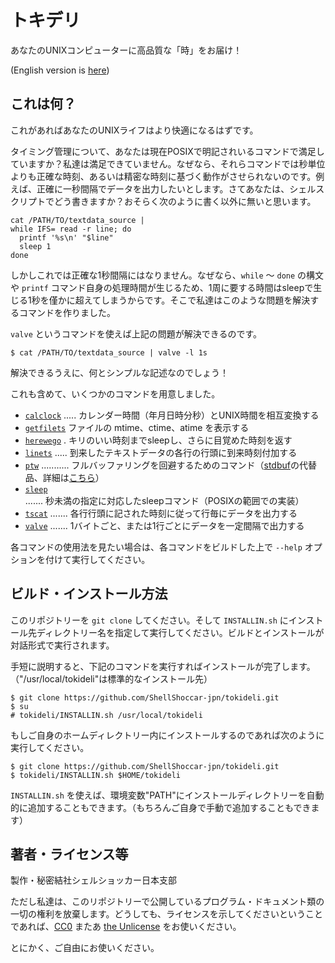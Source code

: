 # トキデリ

あなたのUNIXコンピューターに高品質な「時」をお届け！

(English version is [here](https://github.com/ShellShoccar-jpn/tokideli/blob/main/README.en.md))

## これは何？

これがあればあなたのUNIXライフはより快適になるはずです。

タイミング管理について、あなたは現在POSIXで明記されいるコマンドで満足していますか？私達は満足できていません。なぜなら、それらコマンドでは秒単位よりも正確な時刻、あるいは精密な時刻に基づく動作がさせられないのです。例えば、正確に一秒間隔でデータを出力したいとします。さてあなたは、シェルスクリプトでどう書きますか？おそらく次のように書く以外に無いと思います。

```sh:
cat /PATH/TO/textdata_source |
while IFS= read -r line; do
  printf '%s\n' "$line"
  sleep 1
done
```

しかしこれでは正確な1秒間隔にはなりません。なぜなら、`while` 〜 `done` の構文や `printf` コマンド自身の処理時間が生じるため、1周に要する時間はsleepで生じる1秒を僅かに超えてしまうからです。そこで私達はこのような問題を解決するコマンドを作りました。

`valve` というコマンドを使えば上記の問題が解決できるのです。

```sh:
$ cat /PATH/TO/textdata_source | valve -l 1s
```

解決できるうえに、何とシンプルな記述なのでしょう！

これも含めて、いくつかのコマンドを用意しました。

* [`calclock`](bin/calclock) ..... カレンダー時間（年月日時分秒）とUNIX時間を相互変換する
* [`getfilets`](c_src/getfilets.c) ファイルの mtime、ctime、atime を表示する
* [`herewego`](c_src/herewego.c) . キリのいい時刻までsleepし、さらに目覚めた時刻を返す
* [`linets`](c_src/linets.c) ..... 到来したテキストデータの各行の行頭に到来時刻付加する
* [`ptw`](c_src/ptw.c) ........... フルバッファリングを回避するためのコマンド（[stdbuf](https://www.gnu.org/software/coreutils/manual/html_node/stdbuf-invocation.html#stdbuf-invocation)の代替品、詳細は[こちら](https://github.com/ShellShoccar-jpn/tokideli/blob/main/manual/ptw.info.ja.md)）
* [`sleep`](c_src/sleep.c) ....... 秒未満の指定に対応したsleepコマンド（POSIXの範囲での実装）
* [`tscat`](c_src/tscat.c) ....... 各行行頭に記された時刻に従って行毎にデータを出力する
* [`valve`](c_src/valve.c) ....... 1バイトごと、または1行ごとにデータを一定間隔で出力する

各コマンドの使用法を見たい場合は、各コマンドをビルドした上で `--help` オプションを付けて実行してください。

## ビルド・インストール方法

このリポジトリーを `git clone` してください。そして `INSTALLIN.sh` にインストール先ディレクトリー名を指定して実行してください。ビルドとインストールが対話形式で実行されます。

手短に説明すると、下記のコマンドを実行すればインストールが完了します。（"/usr/local/tokideli"は標準的なインストール先）

```sh:
$ git clone https://github.com/ShellShoccar-jpn/tokideli.git
$ su
# tokideli/INSTALLIN.sh /usr/local/tokideli
```

もしご自身のホームディレクトリー内にインストールするのであれば次のように実行してください。

```sh:
$ git clone https://github.com/ShellShoccar-jpn/tokideli.git
$ tokideli/INSTALLIN.sh $HOME/tokideli
```

`INSTALLIN.sh` を使えば、環境変数"PATH"にインストールディレクトリーを自動的に追加することもできます。（もちろんご自身で手動で追加することもできます）

## 著者・ライセンス等

製作・秘密結社シェルショッカー日本支部

ただし私達は、このリポジトリーで公開しているプログラム・ドキュメント類の一切の権利を放棄します。どうしても、ライセンスを示してくださいということであれば、[CC0](https://creativecommons.org/share-your-work/public-domain/cc0) またあ [the Unlicense](https://unlicense.org/) をお使いください。

とにかく、ご自由にお使いください。
